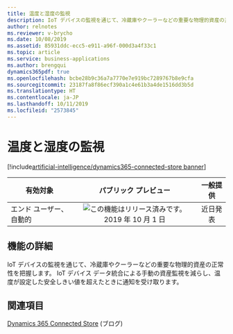```yaml
---
title: 温度と湿度の監視
description: IoT デバイスの監視を通じて、冷蔵庫やクーラーなどの重要な物理的資産の正常性を把握します。 IoT デバイス データ統合による手動の資産監視を減らし、温度が設定した安全しきい値を超えたときに通知を受け取ります。
author: relnotes
ms.reviewer: v-brycho
ms.date: 10/08/2019
ms.assetid: 85931ddc-ecc5-e911-a96f-000d3a4f33c1
ms.topic: article
ms.service: business-applications
ms.author: brengqui
dynamics365pdf: true
ms.openlocfilehash: bcbe28b9c36a7a7770e7e919bc7289767b8e9cfa
ms.sourcegitcommit: 23187fa8f86ecf390a1c4e61b3a4de1516dd3b5d
ms.translationtype: HT
ms.contentlocale: ja-JP
ms.lasthandoff: 10/11/2019
ms.locfileid: "2573845"
---
```

# <a name="temperature-and-humidity-monitoring"></a>温度と湿度の監視
[!include[artificial-intelligence/dynamics365-connected-store banner](../includes/artificial-intelligence/dynamics365-connected-store.md)]

| 有効対象    |  パブリック プレビュー | 一般提供 | 
| ---------- | :----------: |:----------: |
|エンド ユーザー、自動的|![この機能はリリース済みです。](/dynamics365-release-plan/media/green-checkmark.png "この機能はリリース済みです。") 2019 年 10 月 1 日| 近日発表|






## <a name="feature-details"></a>機能の詳細
<!--feature detail start -->
IoT デバイスの監視を通じて、冷蔵庫やクーラーなどの重要な物理的資産の正常性を把握します。 IoT デバイス データ統合による手動の資産監視を減らし、温度が設定した安全しきい値を超えたときに通知を受け取ります。
<!--feature detail end -->










## <a name="see-also"></a>関連項目

[Dynamics 365 Connected Store](https://community.dynamics.com/365/connectedstore/) (ブログ)
